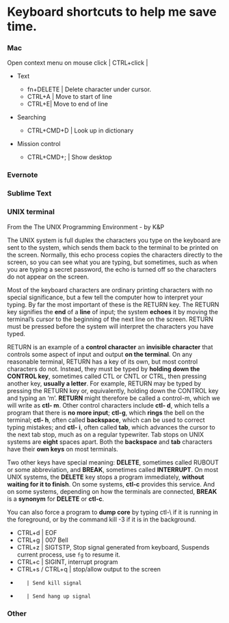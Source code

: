 # Keyboard shortcuts to help me save time.

### Mac

Open context menu on mouse click | CTRL+click |

* Text
    * fn+DELETE | Delete character under cursor.
    * CTRL+A | Move to start of line
    * CTRL+E| Move to end of line

* Searching
    * CTRL+CMD+D | Look up in dictionary

* Mission control
    * CTRL+CMD+; | Show desktop
  

### Evernote


### Sublime Text

### UNIX terminal

From the The UNIX Programming Environment - by K&P

The UNIX system is full duplex the characters you type on the keyboard are sent to the system, which sends them back to the terminal to be printed on the screen. Normally, this echo process copies the characters directly to the screen, so you can see what you are typing, but sometimes, such as when you are typing a secret password, the echo is turned off so the characters do not appear on the screen.

Most of the keyboard characters are ordinary printing characters with no special significance, but a few tell the computer how to interpret your typing. By far the most important of these is the RETURN key. The RETURN key signifies the **end** of a **line** of input; the system **echoes** it by moving the terminal’s cursor to the beginning of the next line on the screen. RETURN must be pressed before the system will interpret the characters you have typed.

RETURN is an example of a **control character** an **invisible character** that controls some aspect of input and output **on the terminal**. On any reasonable terminal, RETURN has a key of its own, but most control characters do not. Instead, they must be typed by **holding down the CONTROL key**, sometimes called CTL or CNTL or CTRL, then pressing another key, **usually a letter**. For example, RETURN may be typed by pressing the RETURN key or, equivalently, holding down the CONTROL key and typing an ‘m’. **RETURN** might therefore be called a control-m, which we will write as **ctl- m**. Other control characters include **ctl- d**, which tells a program that there is **no more input**; **ctl-g**, which **rings** the bell on the terminal; **ctl- h**, often called **backspace**, which can be used to correct typing mistakes; and **ctl- i**, often called **tab**, which advances the cursor to the next tab stop, much as on a regular typewriter. Tab stops on UNIX systems are **eight** spaces apart. Both the **backspace** and **tab** characters have their **own keys** on most terminals.

Two other keys have special meaning: **DELETE**, sometimes called RUBOUT or some abbreviation, and **BREAK**, sometimes called **INTERRUPT**. On most UNIX systems, the **DELETE** key stops a program immediately, **without waiting for it to finish**. On some systems, **ctl-c** provides this service. And on some systems, depending on how the terminals are connected, **BREAK** is a **synonym** for **DELETE** or **ctl-c**.

You can also force a program to **dump core** by typing ctl-\ if it is running in the foreground, or by the command kill -3 if it is in the background.

* CTRL+d | EOF
* CTRL+g | 007 Bell
* CTRL+z | SIGTSTP,  Stop signal generated from keyboard, Suspends current process, use `fg` to resume it.
* CTRL+c |  SIGINT, interrupt program
* CTRL+s / CTRL+q | stop/allow output to the screen 
*        | Send kill signal
*        | Send hang up signal

### Other


